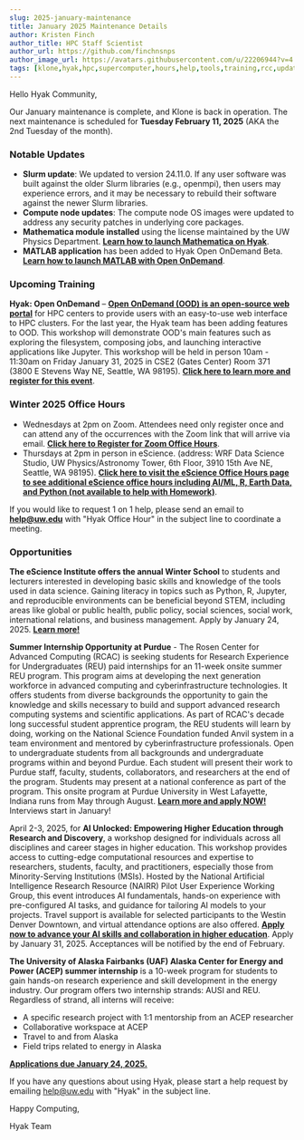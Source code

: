 ```yaml
---
slug: 2025-january-maintenance
title: January 2025 Maintenance Details
author: Kristen Finch
author_title: HPC Staff Scientist
author_url: https://github.com/finchnsnps
author_image_url: https://avatars.githubusercontent.com/u/22206944?v=4
tags: [klone,hyak,hpc,supercomputer,hours,help,tools,training,rcc,updates,slurm,mathmatica,matlab,opportunities,internships]
---
```


Hello Hyak Community,

Our January maintenance is complete, and Klone is back in operation. The next maintenance is scheduled for **Tuesday February 11, 2025** (AKA the 2nd Tuesday of the month). 

### Notable Updates
* **Slurm update**: We updated to version 24.11.0. If any user software was built against the older Slurm libraries (e.g., openmpi), then users may experience errors, and it may be necessary to rebuild their software against the newer Slurm libraries. 
* **Compute node updates**: The compute node OS images were updated to address any security patches in underlying core packages. 
* **Mathematica module installed** using the license maintained by the UW Physics Department. [**Learn how to launch Mathematica on Hyak**](https://hyak.uw.edu/docs/tools/matemathica/).  
* **MATLAB application** has been added to Hyak Open OnDemand Beta. [**Learn how to launch MATLAB with Open OnDemand**](https://hyak.uw.edu/docs/ood/matlab).  

### Upcoming Training
**Hyak: Open OnDemand** – [**Open OnDemand (OOD) is an open-source web portal**](https://hyak.uw.edu/docs/ood/start) for HPC centers to provide users with an easy-to-use web interface to HPC clusters. For the last year, the Hyak team has been adding features to OOD. This workshop will demonstrate OOD's main features such as exploring the filesystem, composing jobs, and launching interactive applications like Jupyter. This workshop will be held in person 10am - 11:30am on Friday January 31, 2025 in CSE2 (Gates Center) Room 371 (3800 E Stevens Way NE, Seattle, WA 98195). [**Click here to learn more and register for this event**](https://form.jotform.com/finchkn/hyak-open-ondemand). 

### Winter 2025 Office Hours

* Wednesdays at 2pm on Zoom. Attendees need only register once and can attend any of the occurrences with the Zoom link that will arrive via email. [**Click here to Register for Zoom Office Hours**](https://washington.zoom.us/meeting/register/tJMpce6vrz8sEtR5miKvhsQiXANt6lBORFTu).
* Thursdays at 2pm in person in eScience. (address: WRF Data Science Studio, UW Physics/Astronomy Tower, 6th Floor, 3910 15th Ave NE, Seattle, WA 98195). [**Click here to visit the eScience Office Hours page to see additional eScience office hours including AI/ML, R, Earth Data, and Python (not available to help with Homework)**](https://escience.washington.edu/using-data-science/office-hours#office-hour-schedule). 
 
If you would like to request 1 on 1 help, please send an email to **help@uw.edu** with "Hyak Office Hour" in the subject line to coordinate a meeting.

### Opportunities

**The eScience Institute offers the annual Winter School** to students and lecturers interested in developing basic skills and knowledge of the tools used in data science. Gaining literacy in topics such as Python, R, Jupyter, and reproducible environments can be beneficial beyond STEM, including areas like global or public health, public policy, social sciences, social work, international relations, and business management. Apply by January 24, 2025. [**Learn more!**](https://escience.washington.edu/data-science-learning/data-science-at-uw/winter-school/) 

**Summer Internship Opportunity at Purdue** - The Rosen Center for Advanced Computing (RCAC) is seeking students for Research Experience for Undergraduates (REU) paid internships for an 11-week onsite summer REU program. This program aims at developing the next generation workforce in advanced computing and cyberinfrastructure technologies. It offers students from diverse backgrounds the opportunity to gain the knowledge and skills necessary to build and support advanced research computing systems and scientific applications. As part of RCAC's decade long successful student apprentice program, the REU students will learn by doing, working on the National Science Foundation funded Anvil system in a team environment and mentored by cyberinfrastructure professionals. Open to undergraduate students from all backgrounds and undergraduate programs within and beyond Purdue. Each student will present their work to Purdue staff, faculty, students, collaborators, and researchers at the end of the program. Students may present at a national conference as part of the program. This onsite program at Purdue University in West Lafayette, Indiana runs from May through August. [**Learn more and apply NOW!**](https://www.rcac.purdue.edu/anvil/reu) Interviews start in January! 

April 2-3, 2025, for **AI Unlocked: Empowering Higher Education through Research and Discovery**, a workshop designed for individuals across all disciplines and career stages in higher education. This workshop provides access to cutting-edge computational resources and expertise to researchers, students, faculty, and practitioners, especially those from Minority-Serving Institutions (MSIs). Hosted by the National Artificial Intelligence Research Resource (NAIRR) Pilot User Experience Working Group, this event introduces AI fundamentals, hands-on experience with pre-configured AI tasks, and guidance for tailoring AI models to your projects. Travel support is available for selected participants to the Westin Denver Downtown, and virtual attendance options are also offered. [**Apply now to advance your AI skills and collaboration in higher education**](https://nairrpilot.org/ai-unlocked). Apply by January 31, 2025. Acceptances will be notified by the end of February. 
 
**The University of Alaska Fairbanks (UAF) Alaska Center for Energy and Power (ACEP) summer internship** is a 10-week program for students to gain hands-on research experience and skill development in the energy industry. Our program offers two internship strands: AUSI and REU. Regardless of strand, all interns will receive: 
* A specific research project with 1:1 mentorship from an ACEP researcher 
* Collaborative workspace at ACEP 
* Travel to and from Alaska 
* Field trips related to energy in Alaska 

[**Applications due January 24, 2025.**](https://www.uaf.edu/acep/education-workforce-development/summer-internship-program/internship-program.php)  

If you have any questions about using Hyak, please start a help request by emailing help@uw.edu with "Hyak" in the subject line. 

Happy Computing, 

Hyak Team
